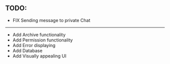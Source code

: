 TODO: 
- 

- FIX Sending message to private Chat

---

- Add Archive functionality
- Add Permission functionality
- Add Error displaying
- Add Database
- Add Visually appealing UI

